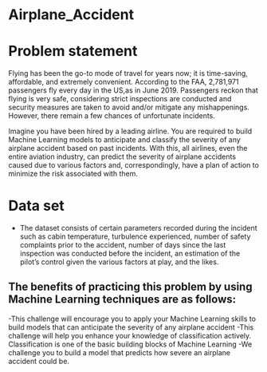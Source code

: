 # Airplane_Accident

# Problem statement

Flying has been the go-to mode of travel for years now; it is time-saving, affordable, and extremely convenient. According to the FAA, 2,781,971 passengers fly every day in the US,as in June 2019. Passengers reckon that flying is very safe, considering strict inspections are conducted and security measures are taken to avoid and/or mitigate any 
mishappenings. However, there remain a few chances of unfortunate incidents.

Imagine you have been hired by a leading airline. You are required to build Machine Learning models to anticipate and classify the severity of any airplane accident based on
past incidents. With this, all airlines, even the entire aviation industry, can predict the severity of airplane accidents caused due to various factors and, correspondingly,
have a plan of action to minimize the risk associated with them.

# Data set

- The dataset consists of certain parameters recorded during the incident⁠ such as cabin temperature, turbulence experienced, number of safety complaints prior to the accident,
number of days since the last inspection was conducted before the incident, an estimation of the pilot’s control given the various factors at play, and the likes.


## The benefits of practicing this problem by using Machine Learning techniques are as follows:

-This challenge will encourage you to apply your Machine Learning skills to build models that can anticipate the severity of any airplane accident
-This challenge will help you enhance your knowledge of classification actively. Classification is one of the basic building blocks of Machine Learning
-We challenge you to build a model that predicts how severe an airplane accident could be.
